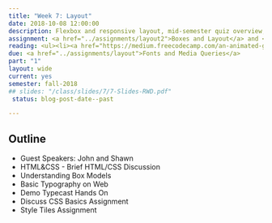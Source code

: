 ```yaml
---
title: "Week 7: Layout"
date: 2018-10-08 12:00:00
description: Flexbox and responsive layout, mid-semester quiz overview, work on Boxes and Layout assignment</a>
assignment: <a href="../assignments/layout2">Boxes and Layout</a> and <a href="../assignments/test">HTML/CSS Comprehension Mini Exam (Study Guide)</a>
reading: <ul><li><a href="https://medium.freecodecamp.com/an-animated-guide-to-flexbox-d280cf6afc35#.whn7b1cva">An Animated Guide to Flexbox</a></li><li><i>Responsive Web Design</i> - Ch. 5 Becoming Responsive</li><li><a href="https://css-tricks.com/snippets/css/a-guide-to-flexbox/">For Reference - A Complete Guide to Flexbox - CSS Tricks</a></li></ul>
due: <a href="../assignments/layout">Fonts and Media Queries</a>
part: "1"
layout: wide
current: yes
semester: fall-2018
## slides: "/class/slides/7/7-Slides-RWD.pdf"
 status: blog-post-date--past

---
```


## Outline

* Guest Speakers: John and Shawn
* HTML&CSS - Brief HTML/CSS Discussion
* Understanding Box Models
* Basic Typography on Web
* Demo Typecast Hands On
* Discuss CSS Basics Assignment
* Style Tiles Assignment
